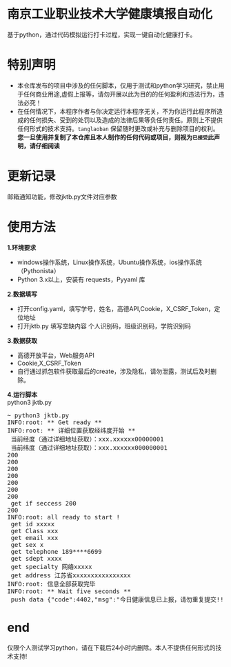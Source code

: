 # **南京工业职业技术大学健康填报自动化**  
基于python，通过代码模拟运行打卡过程，实现一键自动化健康打卡。

# **特别声明**  
- 本仓库发布的项目中涉及的任何脚本，仅用于测试和python学习研究，禁止用于任何商业用途,虚假上报等，请勿开展以此为目的的任何盈利和违法行为，违法必究！  
- 在任何情况下，本程序作者与你决定运行本程序无关，不为你运行此程序所造成的任何损失、受到的处罚以及造成的法律后果等负任何责任。原则上不提供任何形式的技术支持。<code>tanglaoban</code> 保留随时更改或补充与删除项目的权利。  
**您一旦使用并复制了本仓库且本人制作的任何代码或项目，则视为<code>已接受</code>此声明，请仔细阅读**  

# **更新记录**  
邮箱通知功能，修改jktb.py文件对应参数  
# **使用方法**  
**1.环境要求**  
- windows操作系统，Linux操作系统，Ubuntu操作系统，ios操作系统（Pythonista）
- Python 3.x以上，安装有 requests，Pyyaml 库  
 
**2.数据填写**  
- 打开config.yaml，填写学号，姓名，高德API,Cookie，X_CSRF_Token，定位地址  
- 打开jktb.py 填写空缺内容   个人识别码，班级识别码，学院识别码 

**3.数据获取**  
- 高德开放平台，Web服务API  
- Cookie,X_CSRF_Token
- 自行通过抓包软件获取最后的create，涉及隐私，请勿泄露，测试后及时删除。  

**4.运行脚本**  
python3 jktb.py  
<pre><span class="pl-k">~</span> python3 jktb.py
INFO:root: <span class="pl-k">**</span> Get ready <span class="pl-k">**</span>
INFO:root: <span class="pl-k">**</span> 详细位置获取经纬度开始 <span class="pl-k">**</span>
 当前经度（通过详细地址获取）：xxx.xxxxxx00000001
 当前纬度（通过详细地址获取）：xxx.xxxxxx000000001
200
200
200
200
200
200
200
 get <span class="pl-k">if</span> seccess 200
200
INFO:root: all ready to start <span class="pl-k">!</span>
 get id xxxxx
 get Class xxx
 get email xxx
 get sex x
 get telephone 189<span class="pl-k">****</span>6699
 get sdept xxxx
 get specialty 网络xxxxx
 get address 江苏省xxxxxxxxxxxxxxxx
INFO:root: 信息全部获取完毕
INFO:root: <span class="pl-k">**</span> Wait five seconds <span class="pl-k">**</span>
 push data {<span class="pl-s"><span class="pl-pds">"</span>code<span class="pl-pds">"</span></span>:4402,<span class="pl-s"><span class="pl-pds">"</span>msg<span class="pl-pds">"</span></span>:<span class="pl-s"><span class="pl-pds">"</span>今日健康信息已上报，请勿重复提交!!<span class="pl-pds">"</span></span>,<span class="pl-s"><span class="pl-pds">"</span>meta<span class="pl-pds">"</span></span>:{<span class="pl-s"><span class="pl-pds">"</span>repeatFields<span class="pl-pds">"</span></span>}}</pre>

# **end**  
仅限个人测试学习python，请在下载后24小时内删除。本人不提供任何形式的技术支持!
